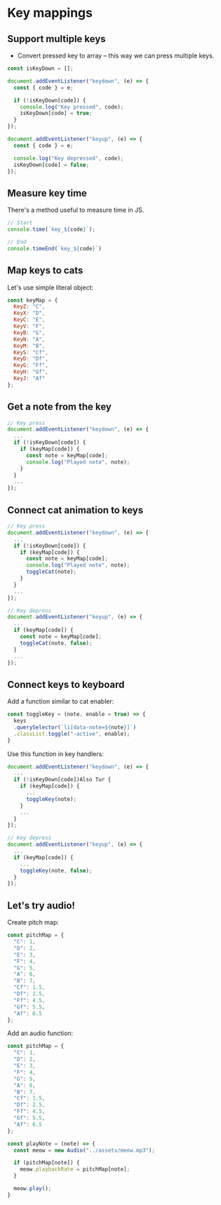 # Key mappings

## Support multiple keys

* Convert pressed key to array – this way we can press multiple keys.

```js
const isKeyDown = [];

document.addEventListener("keydown", (e) => {
  const { code } = e;

  if (!isKeyDown[code]) {
    console.log("Key pressed", code);
    isKeyDown[code] = true;
  }
});

document.addEventListener("keyup", (e) => {
  const { code } = e;

  console.log("Key depressed", code);
  isKeyDown[code] = false;
});
```

## Measure key time

There's a method useful to measure time in JS.

```js
// Start
console.time(`key_${code}`);

// End
console.timeEnd(`key_${code}`)
```

## Map keys to cats

Let's use simple literal object:

```js
const keyMap = {
  KeyZ: "C",
  KeyX: "D",
  KeyC: "E",
  KeyV: "F",
  KeyB: "G",
  KeyN: "A",
  KeyM: "B",
  KeyS: "Cf",
  KeyD: "Df",
  KeyG: "Ff",
  KeyH: "Gf",
  KeyJ: "Af"
};
```

## Get a note from the key

```js
// Key press
document.addEventListener("keydown", (e) => {
  ...
  if (!isKeyDown[code]) {
    if (keyMap[code]) {
      const note = keyMap[code];
      console.log("Played note", note);
    }
  }
  ...
});
```

## Connect cat animation to keys

```js
// Key press
document.addEventListener("keydown", (e) => {
  ...
  if (!isKeyDown[code]) {
    if (keyMap[code]) {
      const note = keyMap[code];
      console.log("Played note", note);
      toggleCat(note);
    }
  }
  ...
});
```

```js
// Key depress
document.addEventListener("keyup", (e) => {
  ...
  if (keyMap[code]) {
    const note = keyMap[code];
    toggleCat(note, false);
  }
  ...
});
```

## Connect keys to keyboard

Add a function similar to cat enabler:

```js
const toggleKey = (note, enable = true) => {
  keys
  .querySelector(`li[data-note=${note}]`)
  .classList.toggle("-active", enable);
}
```

Use this function in key handlers:

```js
document.addEventListener("keydown", (e) => {
  ...
  if (!isKeyDown[code])Also Tur {
    if (keyMap[code]) {
      ...
      toggleKey(note);
    }
    ...
  }
});

// Key depress
document.addEventListener("keyup", (e) => {
  ...
  if (keyMap[code]) {
    ...
    toggleKey(note, false);
  }
});
```

## Let's try audio!

Create pitch map:

```js
const pitchMap = {
  "C": 1,
  "D": 2,
  "E": 3,
  "F": 4,
  "G": 5,
  "A": 6,
  "B": 7,
  "Cf": 1.5,
  "Df": 2.5,
  "Ff": 4.5,
  "Gf": 5.5,
  "Af": 6.5
};
```

Add an audio function:

```js
const pitchMap = {
  "C": 1,
  "D": 2,
  "E": 3,
  "F": 4,
  "G": 5,
  "A": 6,
  "B": 7,
  "Cf": 1.5,
  "Df": 2.5,
  "Ff": 4.5,
  "Gf": 5.5,
  "Af": 6.5
};

const playNote = (note) => {
  const meow = new Audio("../assets/meow.mp3");

  if (pitchMap[note]) {
    meow.playbackRate = pitchMap[note];
  }

  meow.play();
}
```
